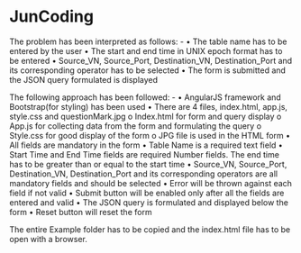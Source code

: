# JunCoding

The problem has been interpreted as follows: -
•	The table name has to be entered by the user
•	The start and end time in UNIX epoch format has to be entered
•	Source_VN, Source_Port, Destination_VN, Destination_Port and its corresponding operator has to be selected
•	The form is submitted and the JSON query formulated is displayed

The following approach has been followed: -
•	AngularJS framework and Bootstrap(for styling) has been used
•	There are 4 files, index.html, app.js, style.css and questionMark.jpg 
     o	Index.html for form and query display
     o	App.js for collecting data from the form and formulating the query
     o	Style.css for good display of the form
     o	JPG file is used in the HTML form
•	All fields are mandatory in the form
•	Table Name is a required text field 
•	Start Time and End Time fields are required Number fields. The end time has to be greater than or equal to the start time
•	Source_VN, Source_Port, Destination_VN, Destination_Port and its corresponding operators are all mandatory fields and should be selected
•	Error will be thrown against each field if not valid
•	Submit button will be enabled only after all the fields are entered and valid
•	The JSON query is formulated and displayed below the form
•	Reset button will reset the form

The entire Example folder has to be copied and the index.html file has to be open with a browser.

